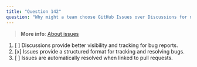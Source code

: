 ```yaml
---
title: "Question 142"
question: "Why might a team choose GitHub Issues over Discussions for managing bug reports? "
---
```


> **More info**: [About issues](https://docs.github.com/en/issues/tracking-your-work-with-issues/about-issues)
1. [ ] Discussions provide better visibility and tracking for bug reports.
1. [x] Issues provide a structured format for tracking and resolving bugs.
1. [ ] Issues are automatically resolved when linked to pull requests.
